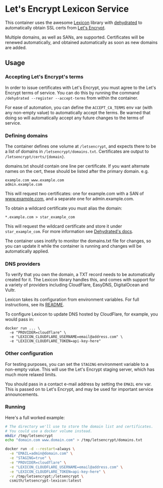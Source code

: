 # Let's Encrypt Lexicon Service

This container uses the awesome [Lexicon](https://github.com/AnalogJ/lexicon)
library with [dehydrated](https://github.com/dehydrated-io/dehydrated/) to
automatically obtain SSL certs from [Let's Encrypt](https://letsencrypt.org/).

Multiple domains, as well as SANs, are supported. Certificates will be
renewed automatically, and obtained automatically as soon as new domains
are added.

## Usage

### Accepting Let's Encrypt's terms

In order to issue certificates with Let's Encrypt, you must agree to the
Let's Encrypt terms of service. You can do this by running the command
`/dehydrated --register --accept-terms` from within the container.

For ease of automation, you can define the `ACCEPT_CA_TERMS` env var
(with any non-empty value) to automatically accept the terms. Be warned
that doing so will automatically accept any future changes to the terms
of service.

### Defining domains

The container defines one volume at `/letsencrypt`, and expects there to be
a list of domains in `/letsencrypt/domains.txt`. Certificates are output to
`/letsencrypt/certs/{domain}`.

domains.txt should contain one line per certificate. If you want alternate
names on the cert, these should be listed after the primary domain. e.g.

```
example.com www.example.com
admin.example.com
```

This will request two certificates: one for example.com with a SAN of
www.example.com, and a separate one for admin.example.com.

To obtain a wildcard certificate you must alias the domain:

```
*.example.com > star_example_com
```

This will request the wildcard certificate and store it under
`star_example_com`. For more information see
[Dehydrated's docs](https://github.com/dehydrated-io/dehydrated/blob/master/docs/examples/domains.txt).

The container uses inotify to monitor the domains.txt file for changes,
so you can update it while the container is running and changes will be
automatically applied.

### DNS providers

To verify that you own the domain, a TXT record needs to be automatically
created for it. The Lexicon library handles this, and comes with support
for a variety of providers including CloudFlare, EasyDNS, DigitalOcean and
Vultr.

Lexicon takes its configuration from environment variables. For full
instructions, see its
[README](https://github.com/AnalogJ/lexicon/blob/master/README.md).

To configure Lexicon to update DNS hosted by CloudFlare, for example, you
would pass in:

```
docker run ... \
  -e "PROVIDER=cloudflare" \
  -e "LEXICON_CLOUDFLARE_USERNAME=email@address.com" \
  -e "LEXICON_CLOUDFLARE_TOKEN=api-key-here"
```

### Other configuration

For testing purposes, you can set the `STAGING` environment variable to
a non-empty value. This will use the Let's Encrypt staging server, which
has much more relaxed limits.

You should pass in a contact e-mail address by setting the `EMAIL` env var.
This is passed on to Let's Encrypt, and may be used for important service
announcements.

### Running

Here's a full worked example:

```bash
# The directory we'll use to store the domain list and certificates.
# You could use a docker volume instead.
mkdir /tmp/letsencrypt
echo "domain.com www.domain.com" > /tmp/letsencrypt/domains.txt

docker run -d --restart=always \
  -e "EMAIL=admin@domain.com" \
  -e "STAGING=true" \
  -e "PROVIDER=cloudflare" \
  -e "LEXICON_CLOUDFLARE_USERNAME=email@address.com" \
  -e "LEXICON_CLOUDFLARE_TOKEN=api-key-here" \
  -v /tmp/letsencrypt:/letsencrypt \
  csmith/letsencrypt-lexicon:latest
```
